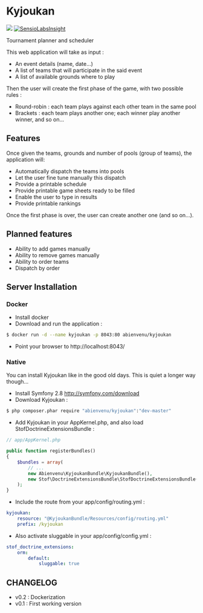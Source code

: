 Kyjoukan
========
[![](https://images.microbadger.com/badges/image/abienvenu/kyjoukan.svg)](https://microbadger.com/images/abienvenu/kyjoukan "Docker image")
[![SensioLabsInsight](https://insight.sensiolabs.com/projects/c04af8c2-5229-48b3-884a-2e7aa6b7c9d6/mini.png)](https://insight.sensiolabs.com/projects/c04af8c2-5229-48b3-884a-2e7aa6b7c9d6)

Tournament planner and scheduler

This web application will take as input :
- An event details (name, date...)
- A list of teams that will participate in the said event
- A list of available grounds where to play

Then the user will create the first phase of the game, with two possible rules :
- Round-robin : each team plays against each other team in the same pool
- Brackets : each team plays another one; each winner play another winner, and so on...

Features
--------

Once given the teams, grounds and number of pools (group of teams), the application will:
- Automatically dispatch the teams into pools
- Let the user fine tune manually this dispatch
- Provide a printable schedule
- Provide printable game sheets ready to be filled
- Enable the user to type in results
- Provide printable rankings

Once the first phase is over, the user can create another one (and so on...).

Planned features
----------------
- Ability to add games manually
- Ability to remove games manually
- Ability to order teams
- Dispatch by order

Server Installation
-------------------

### Docker

* Install docker
* Download and run the application :
```bash
$ docker run -d --name kyjoukan -p 8043:80 abienvenu/kyjoukan
```
* Point your browser to http://localhost:8043/

### Native

You can install Kyjoukan like in the good old days. This is quiet a longer way though...

* Install Symfony 2.8 http://symfony.com/download
* Download Kyjoukan :
```bash
$ php composer.phar require "abienvenu/kyjoukan":"dev-master"
```
* Add Kyjoukan in your AppKernel.php, and also load StofDoctrineExtensionsBundle :
```php
// app/AppKernel.php

public function registerBundles()
{
    $bundles = array(
        // ...
        new Abienvenu\KyjoukanBundle\KyjoukanBundle(),
        new Stof\DoctrineExtensionsBundle\StofDoctrineExtensionsBundle(),
    );
}
```
* Include the route from your app/config/routing.yml :
```YAML
kyjoukan:
    resource: "@KyjoukanBundle/Resources/config/routing.yml"
    prefix: /kyjoukan
```
* Also activate sluggable in your app/config/config.yml :
```YAML
stof_doctrine_extensions:
    orm:
        default:
            sluggable: true
```

CHANGELOG
---------
* v0.2 : Dockerization
* v0.1 : First working version
